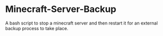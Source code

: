# Minecraft-Server-Backup
 A bash script to stop a minecraft server and then restart it for an external backup process to take place.
